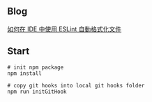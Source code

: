 ## Blog

[如何在 IDE 中使用 ESLint 自動格式化文件](https://partypeopleland.github.io/artblog/2020/04/16/%E5%A6%82%E4%BD%95%E5%9C%A8IDE%E4%B8%AD%E4%BD%BF%E7%94%A8ESLint%E8%87%AA%E5%8B%95%E6%A0%BC%E5%BC%8F%E5%8C%96%E6%96%87%E4%BB%B6/)

## Start

```
# init npm package
npm install

# copy git hooks into local git hooks folder
npm run initGitHook

```
